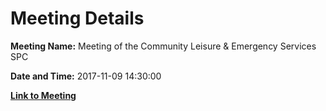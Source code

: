 # Meeting Details

**Meeting Name:** Meeting of the Community Leisure & Emergency Services SPC

**Date and Time:** 2017-11-09 14:30:00

**[Link to Meeting](https://www.limerick.ie/council/whats-on/meeting-community-leisure-emergency-services-spc)**
